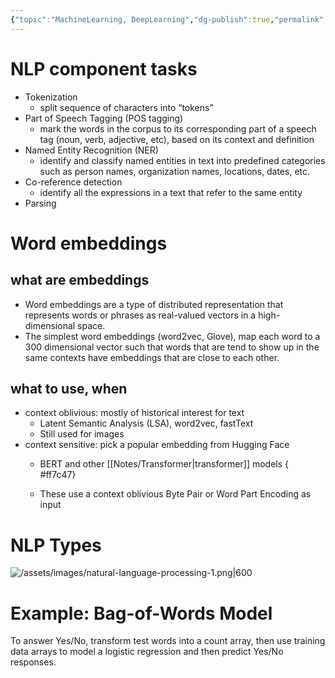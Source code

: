 ```yaml
---
{"topic":"MachineLearning, DeepLearning","dg-publish":true,"permalink":"/Notes/Natural Language Processing/","dgPassFrontmatter":true,"noteIcon":""}
---
```



# NLP component tasks
- Tokenization
	- split sequence of characters into “tokens”
- Part of Speech Tagging (POS tagging)
	- mark the words in the corpus to its corresponding part of a speech tag (noun, verb, adjective, etc), based on its context and definition
- Named Entity Recognition (NER)
	- identify and classify named entities in text into predefined categories such as person names, organization names, locations, dates, etc.
- Co-reference detection
	- identify all the expressions in a text that refer to the same entity
- Parsing

# Word embeddings
## what are embeddings
- Word embeddings are a type of distributed representation that represents words or phrases as real-valued vectors in a high-dimensional space. 
- The simplest word embeddings (word2vec, Glove), map each word to a 300 dimensional vector such that words that are tend to show up in the same contexts have embeddings that are close to each other.
## what to use, when
- context oblivious: mostly of historical interest for text
	- Latent Semantic Analysis (LSA), word2vec, fastText
	- Still used for images
- context sensitive: pick a popular embedding from Hugging Face
	- BERT and other [[Notes/Transformer\|transformer]] models
{ #ff7c47}

	- These use a context oblivious Byte Pair or Word Part Encoding as input

# NLP Types
![/assets/images/natural-language-processing-1.png|600](/img/user/assets/images/natural-language-processing-1.png)
# Example: Bag-of-Words Model
To answer Yes/No, transform test words into a count array, then use training data arrays to model a logistic regression and then predict Yes/No responses.
